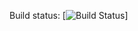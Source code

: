 Build status: 
[![Build Status](https://semaphoreci.com/api/v1/dillonenge/broken-crap-api/branches/master/badge.svg)]
